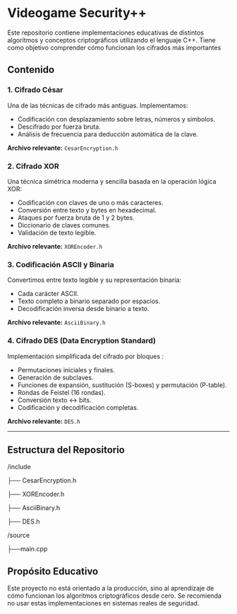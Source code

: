 # Videogame Security++

Este repositorio contiene implementaciones educativas de distintos algoritmos y conceptos criptográficos utilizando el lenguaje C++. Tiene como objetivo comprender cómo funcionan los cifrados más importantes 

## Contenido

### 1. **Cifrado César**
Una de las técnicas de cifrado más antiguas. Implementamos:
- Codificación con desplazamiento sobre letras, números y símbolos.
- Descifrado por fuerza bruta.
- Análisis de frecuencia para deducción automática de la clave.
  
**Archivo relevante:** `CesarEncryption.h`

### 2. **Cifrado XOR**
Una técnica simétrica moderna y sencilla basada en la operación lógica XOR:
- Codificación con claves de uno o más caracteres.
- Conversión entre texto y bytes en hexadecimal.
- Ataques por fuerza bruta de 1 y 2 bytes.
- Diccionario de claves comunes.
- Validación de texto legible.

**Archivo relevante:** `XOREncoder.h`

### 3. **Codificación ASCII y Binaria**
Convertimos entre texto legible y su representación binaria:
- Cada carácter ASCII.
- Texto completo a binario separado por espacios.
- Decodificación inversa desde binario a texto.

**Archivo relevante:** `AsciiBinary.h`

### 4. **Cifrado DES (Data Encryption Standard)**
Implementación simplificada del cifrado por bloques :
- Permutaciones iniciales y finales.
- Generación de subclaves.
- Funciones de expansión, sustitución (S-boxes) y permutación (P-table).
- Rondas de Feistel (16 rondas).
- Conversión texto ↔ bits.
- Codificación y decodificación completas.

**Archivo relevante:** `DES.h`

---


## Estructura del Repositorio

/include

├── CesarEncryption.h

├── XOREncoder.h

├── AsciiBinary.h

├── DES.h

/source

├──main.cpp

## Propósito Educativo

Este proyecto no está orientado a la producción, sino al aprendizaje de cómo funcionan los algoritmos criptográficos desde cero. Se recomienda no usar estas implementaciones en sistemas reales de seguridad.

